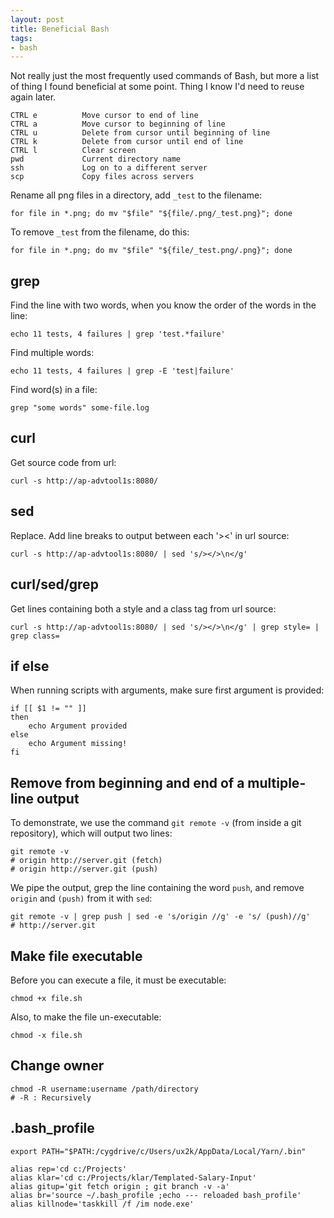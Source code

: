 ```yaml
---
layout: post
title: Beneficial Bash
tags:
- bash
---
```


Not really just the most frequently used commands of Bash, but more a list of thing I found beneficial at some point. Thing I know I'd need to reuse again later.

```
CTRL e          Move cursor to end of line
CTRL a          Move cursor to beginning of line
CTRL u          Delete from cursor until beginning of line
CTRL k          Delete from cursor until end of line
CTRL l          Clear screen
pwd             Current directory name
ssh             Log on to a different server
scp             Copy files across servers
```

Rename all png files in a directory, add `_test` to the filename:

```
for file in *.png; do mv "$file" "${file/.png/_test.png}"; done
```
To remove `_test` from the filename, do this:

```
for file in *.png; do mv "$file" "${file/_test.png/.png}"; done
```

## grep
Find the line with two words, when you know the order of the words in the line:

```
echo 11 tests, 4 failures | grep 'test.*failure'
```
Find multiple words:

```
echo 11 tests, 4 failures | grep -E 'test|failure'
```

Find word(s) in a file:

```
grep "some words" some-file.log
```

## curl
Get source code from url:

```
curl -s http://ap-advtool1s:8080/
```


## sed
Replace. Add line breaks to output between each '><' in url source:

```
curl -s http://ap-advtool1s:8080/ | sed 's/></>\n</g'
```


## curl/sed/grep
Get lines containing both a style and a class tag from url source:

```
curl -s http://ap-advtool1s:8080/ | sed 's/></>\n</g' | grep style= | grep class=
```


## if else
When running scripts with arguments, make sure first argument is provided:

```
if [[ $1 != "" ]] 
then 
    echo Argument provided
else 
    echo Argument missing!
fi
```


## Remove from beginning and end of a multiple-line output
To demonstrate, we use the command `git remote -v` (from inside a git repository), which will output two lines:

```
git remote -v
# origin http://server.git (fetch)
# origin http://server.git (push)
```

We pipe the output, grep the line containing the word `push`, and remove `origin` and `(push)` from it with `sed`:

```
git remote -v | grep push | sed -e 's/origin //g' -e 's/ (push)//g'
# http://server.git
```


## Make file executable
Before you can execute a file, it must be executable:

```
chmod +x file.sh
```

Also, to make the file un-executable:

```
chmod -x file.sh
```

## Change owner

```
chmod -R username:username /path/directory
# -R : Recursively
```

## .bash_profile

```
export PATH="$PATH:/cygdrive/c/Users/ux2k/AppData/Local/Yarn/.bin"

alias rep='cd c:/Projects'
alias klar='cd c:/Projects/klar/Templated-Salary-Input'
alias gitup='git fetch origin ; git branch -v -a'
alias br='source ~/.bash_profile ;echo --- reloaded bash_profile'
alias killnode='taskkill /f /im node.exe'
```

